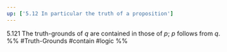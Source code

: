 ```yaml
---
up: ['5.12 In particular the truth of a proposition']
---
```

5.121 The truth-grounds of $q$ are contained in those of $p$; $p$ follows from $q$.
%%
#Truth-Grounds #contain #logic %%